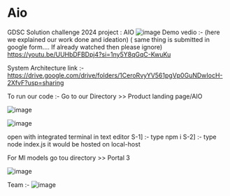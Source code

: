 # Aio
GDSC Solution challenge 2024 project : AIO
![image](https://github.com/sandeshlavshetty/Aio/assets/138968398/702461ad-53f8-4d03-bc3f-0d304fa74977)
Demo vedio :- (here we explained our work done and ideation) ( same thing is submitted in google form.... If already watched then please ignore)
https://youtu.be/UUHbDFBDpj4?si=1ny5Y8qGqC-KwuKu

System Architecture link :- https://drive.google.com/drive/folders/1CeroRvyYV561pgVp0GuNDwIocH-2XfvF?usp=sharing

To run our code :-
Go to our Directory >> Product landing page/AIO

![image](https://github.com/sandeshlavshetty/Aio/assets/138968398/bf9d75c5-b778-425b-905b-d8bac6d331ca)

![image](https://github.com/sandeshlavshetty/Aio/assets/138968398/71de8ace-020c-4a1a-8895-e161da7f78f5)

open with integrated terminal in text editor
S-1] :- type npm i
S-2] :- type node index.js
it would be hosted on local-host

For Ml models 
go tou directory >> Portal 3

![image](https://github.com/sandeshlavshetty/Aio/assets/138968398/633c4970-e925-4a39-b992-2a8a6108293b)









   



 

Team :- 
![image](https://github.com/sandeshlavshetty/Aio/assets/138968398/c21b44df-c93e-4439-8caa-ee218850faa4)


